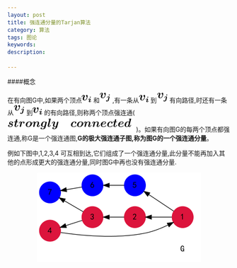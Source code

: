 ```yaml
---
layout: post
title: 强连通分量的Tarjan算法
category: 算法
tags: 图论
keywords: 
description: 

---
```


####概念

在有向图G中,如果两个顶点<img src = /source/Graph/tarjan/l1.png>和<img src = /source/Graph/tarjan/l2.png>,有一条从<img src = /source/Graph/tarjan/l1.png>到<img src = /source/Graph/tarjan/l2.png>有向路径,时还有一条从<img src = /source/Graph/tarjan/l2.png>到<img src = /source/Graph/tarjan/l1.png>的有向路径,则称两个顶点强连通( <img src = /source/Graph/tarjan/l3.png> )。如果有向图G的每两个顶点都强连通,称G是一个强连通图,**G的极大强连通子图,称为图G的一个强连通分量**。


例如下图中,1,2,3,4 可互相到达,它们组成了一个强连通分量,此分量不能再加入其他的点形成更大的强连通分量,同时图G中再也没有强连通分量.

<center> <img src=/source/Graph/tarjan/tar1.png></center>

